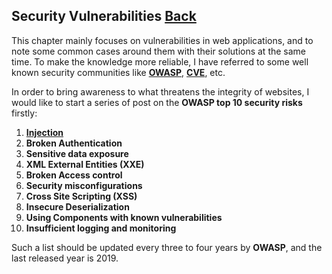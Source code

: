 ## Security Vulnerabilities [Back](../README.md)

This chapter mainly focuses on vulnerabilities in web applications, and to note some common cases around them with their solutions at the same time. To make the knowledge more reliable, I have referred to some well known security communities like [**OWASP**](https://www.owasp.org/), [**CVE**](https://cve.mitre.org/), etc.

In order to bring awareness to what threatens the integrity of websites, I would like to start a series of post on the **OWASP top 10 security risks** firstly:

1. [**Injection**](./injection/injection.md)
2. **Broken Authentication**
3. **Sensitive data exposure**
4. **XML External Entities (XXE)**
5. **Broken Access control**
6. **Security misconfigurations**
7. **Cross Site Scripting (XSS)**
8. **Insecure Deserialization**
9. **Using Components with known vulnerabilities**
10. **Insufficient logging and monitoring**

Such a list should be updated every three to four years by **OWASP**, and the last released year is 2019.
